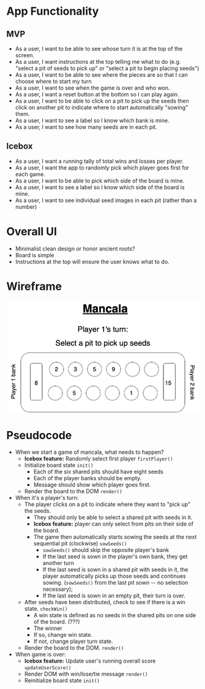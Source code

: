 # App Functionality

## MVP
- As a user, I want to be able to see whose turn it is at the top of the screen.
- As a user, I want instructions at the top telling me what to do (e.g. "select a pit of seeds to pick up" or "select a pit to begin placing seeds")
- As a user, I want to be able to see where the pieces are so that I can choose where to start my turn
- As a user, I want to see when the game is over and who won.
- As a user, I want a reset button at the bottom so I can play again.
- As a user, I want to be able to click on a pit to pick up the seeds then click on another pit to indicate where to start automatically "sowing" them.
- As a user, I want to see a label so I know which bank is mine.
- As a user, I want to see how many seeds are in each pit.

## Icebox
- As a user, I want a running tally of total wins and losses per player.
- As a user, I want the app to randomly pick which player goes first for each game.
- As a user, I want to be able to pick which side of the board is mine.
- As a user, I want to see a label so I know which side of the board is mine.
- As a user, I want to see individual seed images in each pit (rather than a number)

# Overall UI

- Minimalist clean design or honor ancient roots?
- Board is simple
- Instructions at the top will ensure the user knows what to do.

# Wireframe

<img title="Wireframe of Mancala" alt="wireframe" src="/Mancala_wireframe.drawio.png">

# Pseudocode

- When we start a game of mancala, what needs to happen?
    - **Icebox feature:** Randomly select first player ``firstPlayer()``
    - Initialize board state ``init()``
        - Each of the six shared pits should have eight seeds
        - Each of the player banks should be empty.
        - Message should show which player goes first.
    - Render the board to the DOM ``render()``
- When it's a player's turn:
    - The player clicks on a pit to indicate where they want to "pick up" the seeds.
        - They should only be able to select a shared pit with seeds in it.
        - **Icebox feature:** player can only select from pits on their side of the board.
        - The game then automatically starts sowing the seeds at the next sequential pit (clockwise) ``sowSeeds()``
            - ``sowSeeds()`` should skip the opposite player's bank
            - If the last seed is sown in the player's own bank, they get another turn 
            - If the last seed is sown in a shared pit with seeds in it, the player automatically picks up those seeds and continues sowing. (``sowSeeds()`` from the last pit sown -- no selection necessary);
            - If the last seed is sown in an empty pit, their turn is over.
    - After seeds have been distributed, check to see if there is a win state.  ``checkWin()``
        - A win state is defined as no seeds in the shared pits on one side of the board. (???)
        - The winner 
        - If so, change win state.
        - If not, change player turn state.
    - Render the board to the DOM.  ``render()``
- When game is over:
    - **Icebox feature:** Update user's running overall score ``updateUserScore()`` 
    - Render DOM with win/lose/tie message ``render()``
    - Reinitialize board state ``init()``